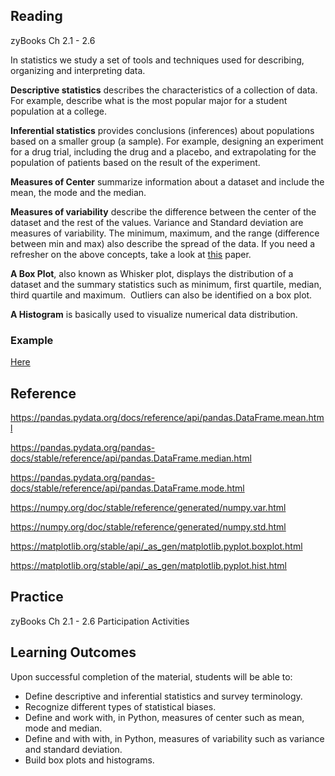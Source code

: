 ## Reading
zyBooks Ch 2.1 - 2.6

In statistics we study a set of tools and techniques used for describing, organizing and interpreting data.

**Descriptive statistics** describes the characteristics of a collection of data. For example, describe what is the most popular major for a student population at a college.

**Inferential statistics** provides conclusions (inferences) about populations based on a smaller group (a sample). For example, designing an experiment for a drug trial, including the drug and a placebo,
and extrapolating for the population of patients based on the result of the experiment.

**Measures of Center** summarize information about a dataset and include the mean, the mode and the median.

**Measures of variability** describe the difference between the center of the dataset and the rest of the values. Variance and Standard deviation are measures of variability.
The minimum, maximum, and the range (difference between min and max) also describe the spread of the data.
If you need a refresher on the above concepts, take a look at [this](https://www.radford.edu/~jaspelme/201/Fall%202006/Measures-of-Central-Tendency-&-Variability-Overheads.pdf) paper.

**A Box Plot**, also known as Whisker plot, displays the distribution of a dataset and the summary statistics such as minimum, 
first quartile, median, third quartile and maximum.  Outliers can also be identified on a box plot.

**A Histogram** is basically used to visualize numerical data distribution.

### Example
[Here](https://colab.research.google.com/drive/1DB4HOBEobycXVKneLaD_lcKrnvYxbsB8?usp=sharing)

## Reference

https://pandas.pydata.org/docs/reference/api/pandas.DataFrame.mean.html

https://pandas.pydata.org/pandas-docs/stable/reference/api/pandas.DataFrame.median.html

https://pandas.pydata.org/pandas-docs/stable/reference/api/pandas.DataFrame.mode.html

https://numpy.org/doc/stable/reference/generated/numpy.var.html

https://numpy.org/doc/stable/reference/generated/numpy.std.html

https://matplotlib.org/stable/api/_as_gen/matplotlib.pyplot.boxplot.html

https://matplotlib.org/stable/api/_as_gen/matplotlib.pyplot.hist.html


## Practice
zyBooks Ch 2.1 - 2.6 Participation Activities

## Learning Outcomes
Upon successful completion of the material, students will be able to:
* Define descriptive and inferential statistics and survey terminology.
* Recognize different types of statistical biases.
* Define and work with, in Python, measures of center such as mean, mode and median.
* Define and with with, in Python, measures of variability such as variance and standard deviation.
* Build box plots and histograms.
